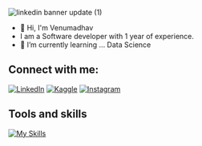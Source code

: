 ![linkedin banner update (1)](https://github.com/user-attachments/assets/495b5a20-6352-41a5-90b6-e1a5aa731929)

- 👋 Hi, I'm Venumadhav
-  I am a Software developer with 1 year of experience.
- 🌱 I’m currently learning ... Data Science



## Connect with me:
[![LinkedIn](https://img.shields.io/badge/LinkedIn-%230077B5.svg?logo=linkedin&logoColor=white)](https://www.linkedin.com/in/venumadhav07) 
[![Kaggle](https://img.shields.io/badge/LinkedIn-%230077B5.svg?logo=kaggle&logoColor=white)](https://www.kaggle.com/venumadhav06) 
[![Instagram](https://img.shields.io/badge/LinkedIn-%230077B5.svg?logo=instagram&logoColor=white)](https://www.instagram.com/_venu_code_x_/) 




## Tools and skills
[![My Skills](https://skillicons.dev/icons?i=python,php,html,css,js,jquery,mysql,postgresql,git,flask&perline=5)](https://skillicons.dev)



